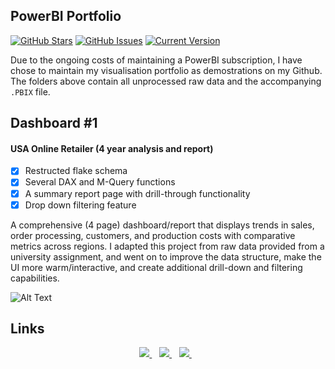 ## PowerBI Portfolio

[![GitHub Stars](https://img.shields.io/github/stars/jordanhoare/powerbi-collection.svg)](https://github.com/jordanhoare/powerbi-collection/stargazers) [![GitHub Issues](https://img.shields.io/github/issues/jordanhoare/powerbi-collection.svg)](https://github.com/jordanhoare/powerbi-collection/issues) [![Current Version](https://img.shields.io/badge/version-0.0.2-green.svg)](https://github.com/jordanhoare/powerbi-collection) 

Due to the ongoing costs of maintaining a PowerBI subscription, I have chose to maintain my visualisation portfolio as demostrations on my Github.  The folders above contain all unprocessed raw data and the accompanying `.PBIX` file. 

## Dashboard #1
#### USA Online Retailer (4 year analysis and report)
- [x] Restructed flake schema 
- [x] Several DAX and M-Query functions
- [x] A summary report page with drill-through functionality
- [x] Drop down filtering feature

A comprehensive (4 page) dashboard/report that displays trends in sales, order processing, customers, and production costs with comparative metrics across regions.  I adapted this project from raw data provided from a university assignment, and went on to improve the data structure, make the UI more warm/interactive, and create additional drill-down and filtering capabilities.


![Alt Text](https://media4.giphy.com/media/B5qcQD6l88wcPoRSxB/giphy.gif)





## Links
<p align="center">
    <a href="https://www.linkedin.com/in/jordan-hoare/">
        <img src="https://img.shields.io/badge/LinkedIn-0077B5?style=for-the-badge&logo=linkedin&logoColor=white" />
    </a>&nbsp;&nbsp;
    <a href="https://www.kaggle.com/jordanhoare">
        <img src="https://img.shields.io/badge/Kaggle-20BEFF?style=for-the-badge&logo=Kaggle&logoColor=white" />
    </a>&nbsp;&nbsp;
    <a href="mailto:jordanhoare0@gmail.com">
        <img src="https://img.shields.io/badge/Gmail-D14836?style=for-the-badge&logo=gmail&logoColor=white" />
    </a>&nbsp;&nbsp;
</p>